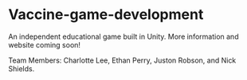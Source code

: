 # Vaccine-game-development

An independent educational game built in Unity. More information and website coming soon!

Team Members: Charlotte Lee, Ethan Perry, Juston Robson, and Nick Shields.
